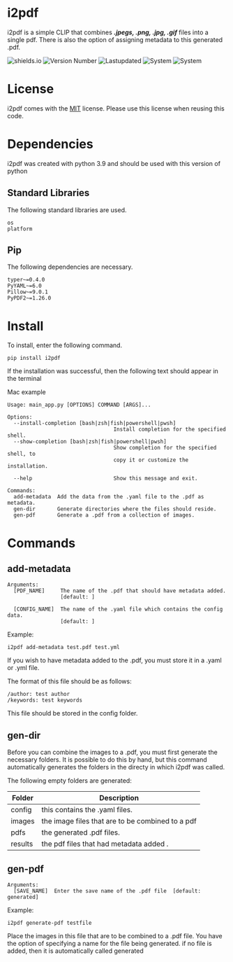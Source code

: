 # i2pdf
i2pdf is a simple CLIP that combines ***.jpegs,
.png, .jpg, .gif*** files into a single pdf. There is also the 
option of assigning metadata to this generated .pdf.

![shields.io](https://img.shields.io/badge/License-MIT-red)
![Version Number](https://img.shields.io/badge/Version-1.0.3-brightgreen)
![Lastupdated](https://img.shields.io/badge/Last_Updated-March_2022-blue)
![System](https://img.shields.io/badge/Windows-Tested-yellow)
![System](https://img.shields.io/badge/Mac-Tested-purple)


# License 
i2pdf comes with the [MIT](https://opensource.org/licenses/MIT) license.
Please use this license when reusing this code. 

# Dependencies 
i2pdf was created with python 3.9 and should be used with this version of python 

## Standard Libraries
The following standard libraries are used. 
```
os
platform
```

## Pip 
The following dependencies are necessary.
```
typer~=0.4.0
PyYAML~=6.0
Pillow~=9.0.1
PyPDF2~=1.26.0
```

# Install 

To install, enter the following command. 
```
pip install i2pdf
```

If the installation was successful, then the following text 
should appear in the terminal 

Mac example
```
Usage: main_app.py [OPTIONS] COMMAND [ARGS]...

Options:
  --install-completion [bash|zsh|fish|powershell|pwsh]
                                  Install completion for the specified shell.
  --show-completion [bash|zsh|fish|powershell|pwsh]
                                  Show completion for the specified shell, to
                                  copy it or customize the installation.

  --help                          Show this message and exit.

Commands:
  add-metadata  Add the data from the .yaml file to the .pdf as metadata.
  gen-dir       Generate directories where the files should reside.
  gen-pdf       Generate a .pdf from a collection of images.

```

# Commands

## add-metadata

```
Arguments:
  [PDF_NAME]     The name of the .pdf that should have metadata added.
                 [default: ]

  [CONFIG_NAME]  The name of the .yaml file which contains the config data.
                 [default: ]
```

Example:
```
i2pdf add-metadata test.pdf test.yml
```

If you wish to have metadata added to the .pdf,
you must store it in a .yaml or .yml file. 

The format of this file should be as follows:
```
/author: test author
/keywords: test keywords
```

This file should be stored in the config folder. 

## gen-dir 
Before you can combine the images to a .pdf,
you must first generate the necessary folders. 
It is possible to do this by hand, 
but this command automatically generates the folders 
in the directy in which i2pdf was called. 

The following empty folders are generated:

| Folder      | Description |
| ----------- | ----------- |
| config      | this contains the .yaml files.       |
| images   | the image files that are to be combined to a pdf        |
| pdfs      | the generated .pdf files.       |
| results | the pdf files that had metadata added .       |

## gen-pdf 
```
Arguments:
  [SAVE_NAME]  Enter the save name of the .pdf file  [default: generated]
```

Example:
```
i2pdf generate-pdf testfile
```
Place the images in this file that are to be combined to a .pdf file.
You have the option of specifying a name for the file being generated.
if no file is added, then it is automatically called generated 